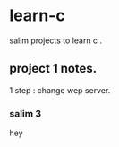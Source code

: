 # learn-c
salim projects to learn c .
## project 1 notes.
1 step : change wep server.
### salim 3
hey 

